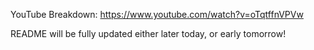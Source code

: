 YouTube Breakdown: https://www.youtube.com/watch?v=oTqtffnVPVw

README will be fully updated either later today, or early tomorrow!
